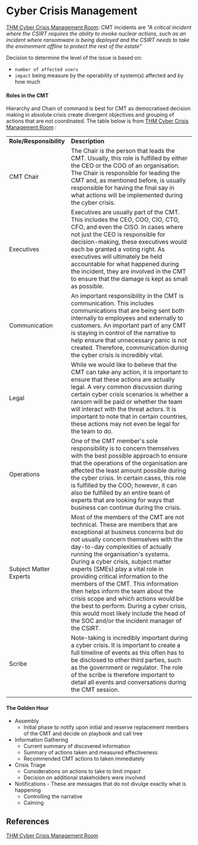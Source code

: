 # Cyber Crisis Management

[THM Cyber Crisis Management Room](https://tryhackme.com/room/cybercrisismanagement): CMT incidents are *"A critical incident where the CSIRT requires the ability to invoke nuclear actions, such as an incident where ransomware is being deployed and the CSIRT needs to take the environment offline to protect the rest of the estate"* 

Decision to determine the level of the issue is based on: 
- `number of affected users`
- `impact` being measure by the operability of system(s) affected and by how much


#### Roles in the CMT

Hierarchy and Chain of command is best for CMT as democratised decision making in absolute crisis create divergent objectives and grouping of actions that are not coordinated. The table below is from [THM Cyber Crisis Management Room](https://tryhackme.com/room/cybercrisismanagement) :

|                         |                                                                                                                                                                                                                                                                                                                                                                                                                                                                                                                                                                                                                 |
| ----------------------- | --------------------------------------------------------------------------------------------------------------------------------------------------------------------------------------------------------------------------------------------------------------------------------------------------------------------------------------------------------------------------------------------------------------------------------------------------------------------------------------------------------------------------------------------------------------------------------------------------------------- |
| **Role/Responsibility** | **Description**                                                                                                                                                                                                                                                                                                                                                                                                                                                                                                                                                                                                 |
| CMT Chair               | The Chair is the person that leads the CMT. Usually, this role is fulfilled by either the CEO or the COO of an organisation. The Chair is responsible for leading the CMT and, as mentioned before, is usually responsible for having the final say in what actions will be implemented during the cyber crisis.                                                                                                                                                                                                                                                                                                |
| Executives              | Executives are usually part of the CMT. This includes the CEO, COO, CIO, CTO, CFO, and even the CISO. In cases where not just the CEO is responsible for decision-making, these executives would each be granted a voting right. As executives will ultimately be held accountable for what happened during the incident, they are involved in the CMT to ensure that the damage is kept as small as possible.                                                                                                                                                                                                  |
| Communication           | An important responsibility in the CMT is communication. This includes communications that are being sent both internally to employees and externally to customers. An important part of any CMT is staying in control of the narrative to help ensure that unnecessary panic is not created. Therefore, communication during the cyber crisis is incredibly vital.                                                                                                                                                                                                                                             |
| Legal                   | While we would like to believe that the CMT can take any action, it is important to ensure that these actions are actually legal. A very common discussion during certain cyber crisis scenarios is whether a ransom will be paid or whether the team will interact with the threat actors. It is important to note that in certain countries, these actions may not even be legal for the team to do.                                                                                                                                                                                                          |
| Operations              | One of the CMT member's sole responsibility is to concern themselves with the best possible approach to ensure that the operations of the organisation are affected the least amount possible during the cyber crisis. In certain cases, this role is fulfilled by the COO; however, it can also be fulfilled by an entire team of experts that are looking for ways that business can continue during the crisis.                                                                                                                                                                                              |
| Subject Matter Experts  | Most of the members of the CMT are not technical. These are members that are exceptional at business concerns but do not usually concern themselves with the day-to-day complexities of actually running the organisation's systems. During a cyber crisis, subject matter experts (SMEs) play a vital role in providing critical information to the members of the CMT. This information then helps inform the team about the crisis scope and which actions would be the best to perform. During a cyber crisis, this would most likely include the head of the SOC and/or the incident manager of the CSIRT. |
| Scribe                  | Note-taking is incredibly important during a cyber crisis. It is important to create a full timeline of events as this often has to be disclosed to other third parties, such as the government or regulator. The role of the scribe is therefore important to detail all events and conversations during the CMT session.                                                                                                                                                                                                                                                                                      |
|                         |                                                                                                                                                                                                                                                                                                                                                                                                                                                                                                                                                                                                                 |
#### The Golden Hour

- Assembly
	- Initial phase to notify upon initial and reserve replacement members of the CMT and decide on playbook and call tree
- Information Gathering
	- Current summary of discovered information
	- Summary of actions taken and measured effectiveness
	- Recommended CMT actions to taken immediately 
- Crisis Triage
	- Considerations on actions to take to limit impact
	- Decision on additional stakeholders were involved
- Notifications - These are messages that do not divulge exactly what is happening
	- Controlling the narrative
	- Calming 



## References

[THM Cyber Crisis Management Room](https://tryhackme.com/room/cybercrisismanagement) 